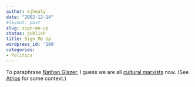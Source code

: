 ```yaml
---
author: kjhealy
date: "2002-12-14"
#layout: post
slug: sign-me-up
status: publish
title: Sign Me Up
wordpress_id: '189'
categories:
- Politics
---
```


To paraphrase [Nathan Glazer](http://www.amazon.com/exec/obidos/tg/detail/-/067494836X), I guess we are all [cultural marxists](http://www.dixienet.org/ls-homepg/whats-new.htm#marx "The League of the South: What's New on DixieNet") now. (See [Atrios](http://atrios.blogspot.com/2002_12_08_atrios_archive.html#90053314) for some context.)
